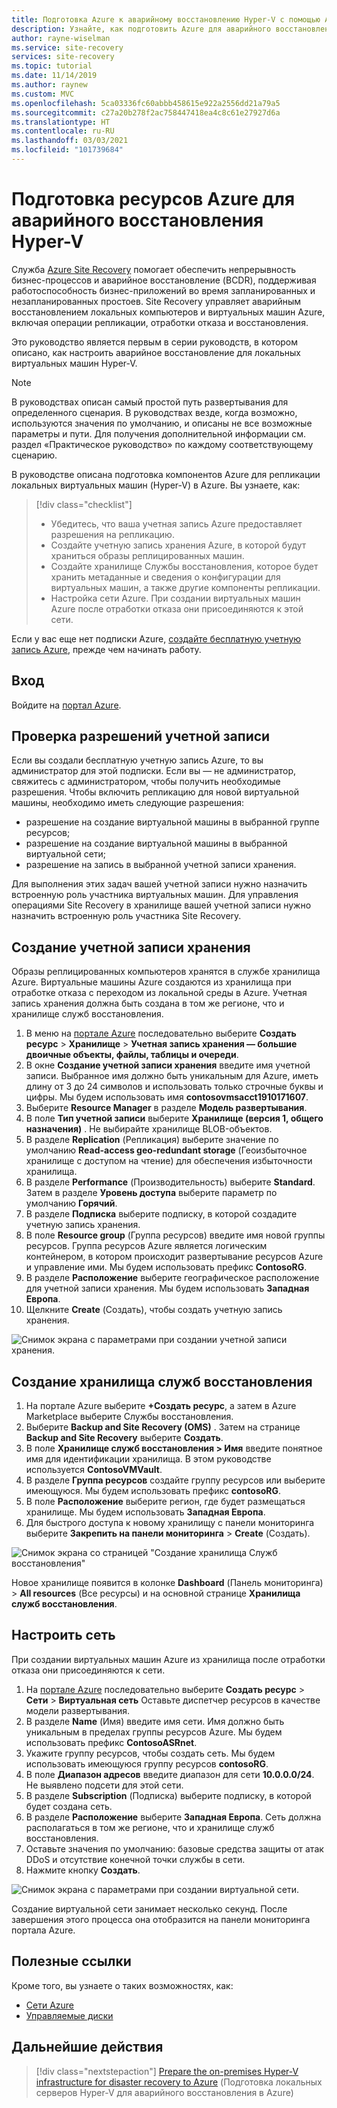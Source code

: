 ```yaml
---
title: Подготовка Azure к аварийному восстановлению Hyper-V с помощью Azure Site Recovery
description: Узнайте, как подготовить Azure для аварийного восстановления локальных виртуальных машин Hyper-V с помощью Azure Site Recovery
author: rayne-wiselman
ms.service: site-recovery
services: site-recovery
ms.topic: tutorial
ms.date: 11/14/2019
ms.author: raynew
ms.custom: MVC
ms.openlocfilehash: 5ca03336fc60abbb458615e922a2556dd21a79a5
ms.sourcegitcommit: c27a20b278f2ac758447418ea4c8c61e27927d6a
ms.translationtype: HT
ms.contentlocale: ru-RU
ms.lasthandoff: 03/03/2021
ms.locfileid: "101739684"
---
```

# <a name="prepare-azure-resources-for-hyper-v-disaster-recovery"></a>Подготовка ресурсов Azure для аварийного восстановления Hyper-V

 Служба [Azure Site Recovery](site-recovery-overview.md) помогает обеспечить непрерывность бизнес-процессов и аварийное восстановление (BCDR), поддерживая работоспособность бизнес-приложений во время запланированных и незапланированных простоев. Site Recovery управляет аварийным восстановлением локальных компьютеров и виртуальных машин Azure, включая операции репликации, отработки отказа и восстановления.

Это руководство является первым в серии руководств, в котором описано, как настроить аварийное восстановление для локальных виртуальных машин Hyper-V.

> [!NOTE]
> В руководствах описан самый простой путь развертывания для определенного сценария. В руководствах везде, когда возможно, используются значения по умолчанию, и описаны не все возможные параметры и пути. Для получения дополнительной информации см. раздел «Практическое руководство» по каждому соответствующему сценарию.

В руководстве описана подготовка компонентов Azure для репликации локальных виртуальных машин (Hyper-V) в Azure. Вы узнаете, как:

> [!div class="checklist"]
> * Убедитесь, что ваша учетная запись Azure предоставляет разрешения на репликацию.
> * Создайте учетную запись хранения Azure, в которой будут храниться образы реплицированных машин.
> * Создайте хранилище Службы восстановления, которое будет хранить метаданные и сведения о конфигурации для виртуальных машин, а также другие компоненты репликации.
> * Настройка сети Azure. При создании виртуальных машин Azure после отработки отказа они присоединяются к этой сети.

Если у вас еще нет подписки Azure, [создайте бесплатную учетную запись Azure](https://azure.microsoft.com/pricing/free-trial/), прежде чем начинать работу.

## <a name="sign-in"></a>Вход

Войдите на [портал Azure](https://portal.azure.com).

## <a name="verify-account-permissions"></a>Проверка разрешений учетной записи

Если вы создали бесплатную учетную запись Azure, то вы администратор для этой подписки. Если вы — не администратор, свяжитесь с администратором, чтобы получить необходимые разрешения. Чтобы включить репликацию для новой виртуальной машины, необходимо иметь следующие разрешения:

- разрешение на создание виртуальной машины в выбранной группе ресурсов;
- разрешение на создание виртуальной машины в выбранной виртуальной сети;
- разрешение на запись в выбранной учетной записи хранения.

Для выполнения этих задач вашей учетной записи нужно назначить встроенную роль участника виртуальных машин. Для управления операциями Site Recovery в хранилище вашей учетной записи нужно назначить встроенную роль участника Site Recovery.

## <a name="create-a-storage-account"></a>Создание учетной записи хранения

Образы реплицированных компьютеров хранятся в службе хранилища Azure. Виртуальные машины Azure создаются из хранилища при отработке отказа с переходом из локальной среды в Azure. Учетная запись хранения должна быть создана в том же регионе, что и хранилище служб восстановления.

1. В меню на [портале Azure](https://portal.azure.com) последовательно выберите **Создать ресурс** > **Хранилище** > **Учетная запись хранения — большие двоичные объекты, файлы, таблицы и очереди**.
2. В окне **Создание учетной записи хранения** введите имя учетной записи.  Выбранное имя должно быть уникальным для Azure, иметь длину от 3 до 24 символов и использовать только строчные буквы и цифры. Мы будем использовать имя **contosovmsacct1910171607**.
3. Выберите **Resource Manager** в разделе **Модель развертывания**.
4. В поле **Тип учетной записи** выберите **Хранилище (версия 1, общего назначения)** . Не выбирайте хранилище BLOB-объектов.
5. В разделе **Replication** (Репликация) выберите значение по умолчанию **Read-access geo-redundant storage** (Геоизбыточное хранилище с доступом на чтение) для обеспечения избыточности хранилища.
6. В разделе **Performance** (Производительность) выберите **Standard**. Затем в разделе **Уровень доступа** выберите параметр по умолчанию **Горячий**.
7. В разделе **Подписка** выберите подписку, в которой создадите учетную запись хранения.
8. В поле **Resource group** (Группа ресурсов) введите имя новой группы ресурсов. Группа ресурсов Azure является логическим контейнером, в котором происходит развертывание ресурсов Azure и управление ими. Мы будем использовать префикс **ContosoRG**.
9. В разделе **Расположение** выберите географическое расположение для учетной записи хранения. Мы будем использовать **Западная Европа**.
10. Щелкните **Create** (Создать), чтобы создать учетную запись хранения.

   ![Снимок экрана с параметрами при создании учетной записи хранения.](media/tutorial-prepare-azure/create-storageacct.png)

## <a name="create-a-recovery-services-vault"></a>Создание хранилища служб восстановления

1. На портале Azure выберите **+Создать ресурс**, а затем в Azure Marketplace выберите Службы восстановления.
2. Выберите **Backup and Site Recovery (OMS)** . Затем на странице **Backup and Site Recovery** выберите **Создать**.
1. В поле **Хранилище служб восстановления > Имя** введите понятное имя для идентификации хранилища. В этом руководстве используется **ContosoVMVault**.
2. В разделе **Группа ресурсов** создайте группу ресурсов или выберите имеющуюся. Мы будем использовать префикс **contosoRG**.
3. В поле **Расположение** выберите регион, где будет размещаться хранилище. Мы будем использовать **Западная Европа**.
4. Для быстрого доступа к новому хранилищу с панели мониторинга выберите **Закрепить на панели мониторинга** > **Create** (Создать).

![Снимок экрана со страницей "Создание хранилища Служб восстановления"](./media/tutorial-prepare-azure/new-vault-settings.png)

Новое хранилище появится в колонке **Dashboard** (Панель мониторинга)  > **All resources** (Все ресурсы) и на основной странице **Хранилища служб восстановления**.

## <a name="set-up-an-azure-network"></a>Настроить сеть

При создании виртуальных машин Azure из хранилища после отработки отказа они присоединяются к сети.

1. На [портале Azure](https://portal.azure.com) последовательно выберите **Создать ресурс** > **Сети** > **Виртуальная сеть** Оставьте диспетчер ресурсов в качестве модели развертывания.
2. В разделе **Name** (Имя) введите имя сети. Имя должно быть уникальным в пределах группы ресурсов Azure. Мы будем использовать префикс **ContosoASRnet**.
3. Укажите группу ресурсов, чтобы создать сеть. Мы будем использовать имеющуюся группу ресурсов **contosoRG**.
4. В поле **Диапазон адресов** введите диапазон для сети **10.0.0.0/24**. Не выявлено подсети для этой сети.
5. В разделе **Subscription** (Подписка) выберите подписку, в которой будет создана сеть.
6. В разделе **Расположение** выберите **Западная Европа**. Сеть должна располагаться в том же регионе, что и хранилище служб восстановления.
7. Оставьте значения по умолчанию: базовые средства защиты от атак DDoS и отсутствие конечной точки службы в сети.
8. Нажмите кнопку **Создать**.

![Снимок экрана с параметрами при создании виртуальной сети.](media/tutorial-prepare-azure/create-network.png)

Создание виртуальной сети занимает несколько секунд. После завершения этого процесса она отобразится на панели мониторинга портала Azure.

## <a name="useful-links"></a>Полезные ссылки

Кроме того, вы узнаете о таких возможностях, как:
- [Сети Azure](../virtual-network/virtual-networks-overview.md)
- [Управляемые диски](../virtual-machines/managed-disks-overview.md)



## <a name="next-steps"></a>Дальнейшие действия

> [!div class="nextstepaction"]
> [Prepare the on-premises Hyper-V infrastructure for disaster recovery to Azure](hyper-v-prepare-on-premises-tutorial.md) (Подготовка локальных серверов Hyper-V для аварийного восстановления в Azure)
